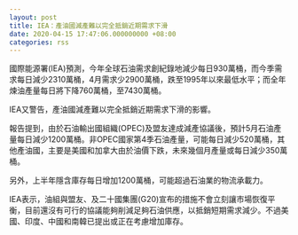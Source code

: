 ```yaml
---
layout: post
title: IEA：產油國減產難以完全抵銷近期需求下滑
date: 2020-04-15 17:47:06.000000000 +08:00
categories: rss
---
```


國際能源署(IEA)預測，今年全球石油需求創紀錄地減少每日930萬桶，而今季需求每日減少2310萬桶，4月需求少2900萬桶，跌至1995年以來最低水平；而全年煉油產量每日將下降760萬桶，至7430萬桶。

IEA又警告，產油國減產難以完全抵銷近期需求下滑的影響。

報告提到，由於石油輸出國組織(OPEC)及盟友達成減產協議後，預計5月石油產量每日減少1200萬桶。非OPEC國家第4季石油產量，可能每日減少520萬桶，其他產油國，主要是美國和加拿大由於油價下跌，未來幾個月產量或每日減少350萬桶。

另外，上半年隱含庫存每日增加1200萬桶，可能超過石油業的物流承載力。

IEA表示，油組與盟友、及二十國集團(G20)宣布的措施不會立刻讓市場恢復平衡，目前還沒有可行的協議能夠削減足夠石油供應，以抵銷短期需求減少。不過美國、印度、中國和南韓已提出或正在考慮增加庫存。
